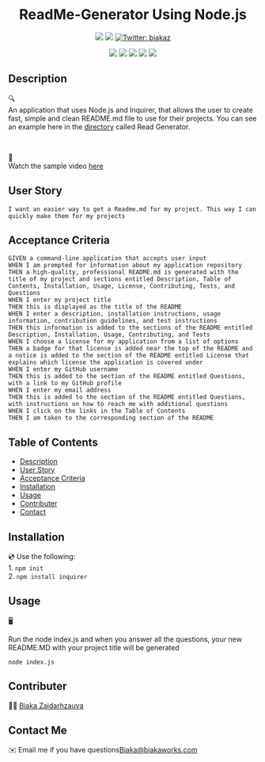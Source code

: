 
<h1 align="center">ReadMe-Generator Using Node.js</h1>
   
  
   <p align="center">
       <img src="https://img.shields.io/github/languages/top/biakaworks/ReadMe-Generator"  />
       <img src="https://img.shields.io/github/last-commit/biakaworks/ReaDMe-Generator" >
       <a href="https://twitter.com/biakaz">
           <img alt="Twitter: biakaz" src="https://img.shields.io/twitter/follow/biakaz.svg?style=social" target="_blank" />
       </a>
   </p>
     
   <p align="center">
       <img src="https://img.shields.io/badge/Javascript-blue" />
       <img src="https://img.shields.io/badge/-node.js-green" />
       <img src="https://img.shields.io/badge/-inquirer-orange" >
       <img src="https://img.shields.io/badge/-iOS-lightgrey" />
       <img src="https://img.shields.io/badge/-json-orange" />
   </p>
      
   ## Description
     
   🔍  <br/>
   An application that uses Node.js and Inquirer, that allows the user to create fast, simple and clean README.md file to use for their projects. You can see an example here in the [directory](./readgenerator) called Read Generator.
   
   <br/>
     
   🎥 <br/>
   Watch the sample video [here](https://youtu.be/5bQo0lkAAzM)  
     
   ## User Story
     
   ```
   I want an easier way to get a Readme.md for my project. This way I can quickly make them for my projects
   ```
     
   ## Acceptance Criteria
     
   ``` 
   GIVEN a command-line application that accepts user input
WHEN I am prompted for information about my application repository
THEN a high-quality, professional README.md is generated with the title of my project and sections entitled Description, Table of Contents, Installation, Usage, License, Contributing, Tests, and Questions
WHEN I enter my project title
THEN this is displayed as the title of the README
WHEN I enter a description, installation instructions, usage information, contribution guidelines, and test instructions
THEN this information is added to the sections of the README entitled Description, Installation, Usage, Contributing, and Tests
WHEN I choose a license for my application from a list of options
THEN a badge for that license is added near the top of the README and a notice is added to the section of the README entitled License that explains which license the application is covered under
WHEN I enter my GitHub username
THEN this is added to the section of the README entitled Questions, with a link to my GitHub profile
WHEN I enter my email address
THEN this is added to the section of the README entitled Questions, with instructions on how to reach me with additional questions
WHEN I click on the links in the Table of Contents
THEN I am taken to the corresponding section of the README
   ```
     
   ## Table of Contents
   - [Description](#description)
   - [User Story](#user-story)
   - [Acceptance Criteria](#acceptance-criteria)
   - [Installation](#installation)
   - [Usage](#usage)
   - [Contributer](#contributer)
   - [Contact](#contact-me)
   
   ## Installation
   💿 
   Use the following: <br/>
     1. `npm init` <br/>
     2. `npm install inquirer`
     
   ## Usage
   🖥  
     
   Run the node index.js and when you answer all the questions, your new README.MD with your project title will be generated
     
   `node index.js`
   
   ## Contributer
   🐙🐱 [Biaka Zaidarhzauva](https://github.com/biakaworks)
   
   ## Contact Me
   ✉️ Email me if you have questions[Biaka@biakaworks.com](mailto:biaka@biakaworks.com)